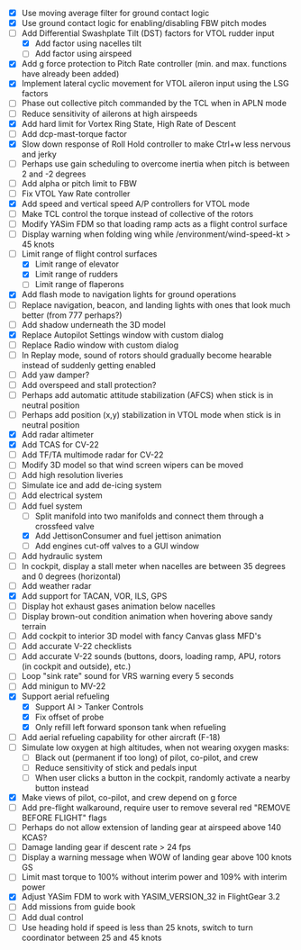 * [x] Use moving average filter for ground contact logic
* [x] Use ground contact logic for enabling/disabling FBW pitch modes
* [ ] Add Differential Swashplate Tilt (DST) factors for VTOL rudder input
    * [x] Add factor using nacelles tilt
    * [ ] Add factor using airspeed
* [x] Add g force protection to Pitch Rate controller (min. and max. functions have already been added)
* [x] Implement lateral cyclic movement for VTOL aileron input using the LSG factors
* [ ] Phase out collective pitch commanded by the TCL when in APLN mode
* [ ] Reduce sensitivity of ailerons at high airspeeds
* [x] Add hard limit for Vortex Ring State, High Rate of Descent
* [ ] Add dcp-mast-torque factor
* [x] Slow down response of Roll Hold controller to make Ctrl+w less nervous and jerky
* [ ] Perhaps use gain scheduling to overcome inertia when pitch is between 2 and -2 degrees
* [ ] Add alpha or pitch limit to FBW
* [ ] Fix VTOL Yaw Rate controller
* [x] Add speed and vertical speed A/P controllers for VTOL mode
* [ ] Make TCL control the torque instead of collective of the rotors
* [ ] Modify YASim FDM so that loading ramp acts as a flight control surface
* [ ] Display warning when folding wing while /environment/wind-speed-kt > 45 knots
* [ ] Limit range of flight control surfaces
    * [x] Limit range of elevator
    * [x] Limit range of rudders
    * [ ] Limit range of flaperons
* [x] Add flash mode to navigation lights for ground operations
* [ ] Replace navigation, beacon, and landing lights with ones that look much better (from 777 perhaps?)
* [ ] Add shadow underneath the 3D model
* [x] Replace Autopilot Settings window with custom dialog
* [ ] Replace Radio window with custom dialog
* [ ] In Replay mode, sound of rotors should gradually become hearable instead of suddenly getting enabled
* [ ] Add yaw damper?
* [ ] Add overspeed and stall protection?
* [ ] Perhaps add automatic attitude stabilization (AFCS) when stick is in neutral position
* [ ] Perhaps add position (x,y) stabilization in VTOL mode when stick is in neutral position
* [x] Add radar altimeter
* [x] Add TCAS for CV-22
* [ ] Add TF/TA multimode radar for CV-22
* [ ] Modify 3D model so that wind screen wipers can be moved
* [ ] Add high resolution liveries
* [ ] Simulate ice and add de-icing system
* [ ] Add electrical system
* [ ] Add fuel system
    * [ ] Split manifold into two manifolds and connect them through a crossfeed valve
    * [x] Add JettisonConsumer and fuel jettison animation
    * [ ] Add engines cut-off valves to a GUI window
* [ ] Add hydraulic system
* [ ] In cockpit, display a stall meter when nacelles are between 35 degrees and 0 degrees (horizontal)
* [ ] Add weather radar
* [x] Add support for TACAN, VOR, ILS, GPS
* [ ] Display hot exhaust gases animation below nacelles
* [ ] Display brown-out condition animation when hovering above sandy terrain
* [ ] Add cockpit to interior 3D model with fancy Canvas glass MFD's
* [ ] Add accurate V-22 checklists
* [ ] Add accurate V-22 sounds (buttons, doors, loading ramp, APU, rotors (in cockpit and outside), etc.)
* [ ] Loop "sink rate" sound for VRS warning every 5 seconds
* [ ] Add minigun to MV-22
* [x] Support aerial refueling
    * [x] Support AI > Tanker Controls
    * [x] Fix offset of probe
    * [x] Only refill left forward sponson tank when refueling
* [ ] Add aerial refueling capability for other aircraft (F-18)
* [ ] Simulate low oxygen at high altitudes, when not wearing oxygen masks:
    * [ ] Black out (permanent if too long) of pilot, co-pilot, and crew
    * [ ] Reduce sensitivity of stick and pedals input
    * [ ] When user clicks a button in the cockpit, randomly activate a nearby button instead
* [x] Make views of pilot, co-pilot, and crew depend on g force
* [ ] Add pre-flight walkaround, require user to remove several red "REMOVE BEFORE FLIGHT" flags
* [ ] Perhaps do not allow extension of landing gear at airspeed above 140 KCAS?
* [ ] Damage landing gear if descent rate > 24 fps
* [ ] Display a warning message when WOW of landing gear above 100 knots GS
* [ ] Limit mast torque to 100% without interim power and 109% with interim power
* [x] Adjust YASim FDM to work with YASIM_VERSION_32 in FlightGear 3.2
* [ ] Add missions from guide book
* [ ] Add dual control
* [ ] Use heading hold if speed is less than 25 knots, switch to turn coordinator between 25 and 45 knots
